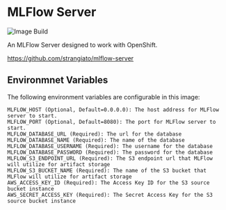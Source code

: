 # MLFlow Server

![Image Build](https://github.com/strangiato/mlflow-server/actions/workflows/build-image.yml/badge.svg?event=push)

An MLFlow Server designed to work with OpenShift.

https://github.com/strangiato/mlflow-server

## Environmnet Variables

The following environment variables are configurable in this image:

```
MLFLOW_HOST (Optional, Default=0.0.0.0): The host address for MLFlow server to start.
MLFLOW_PORT (Optional, Default=8080): The port for MLFlow server to start.
MLFLOW_DATABASE_URL (Required): The url for the database
MLFLOW_DATABASE_NAME (Required): The name of the database
MLFLOW_DATABASE_USERNAME (Required): The username for the database
MLFLOW_DATABASE_PASSWORD (Required): The password for the database
MLFLOW_S3_ENDPOINT_URL (Required): The S3 endpoint url that MLFlow will utilize for artifact storage
MLFLOW_S3_BUCKET_NAME (Required): The name of the S3 bucket that MLFlow will utilize for artifact storage
AWS_ACCESS_KEY_ID (Required): The Access Key ID for the S3 source bucket instance
AWS_SECRET_ACCESS_KEY (Required): The Secret Access Key for the S3 source bucket instance
```
